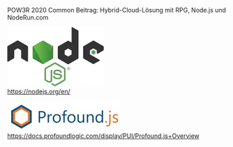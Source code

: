 POW3R 2020 Common Beitrag:
Hybrid-Cloud-Lösung mit RPG, Node.js und NodeRun.com

![Node.Js](/Images/NodeJS.svg)  
https://nodejs.org/en/

![Profound.Js](/Images/ProfoundJS.jpg)
https://docs.profoundlogic.com/display/PUI/Profound.js+Overview
